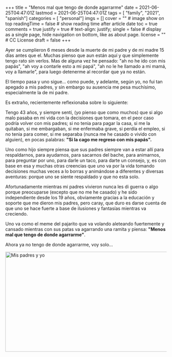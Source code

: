 +++
title = "Menos mal que tengo de donde agarrarme"
date = 2021-06-25T04:47:01Z
lastmod = 2021-06-25T04:47:01Z
tags = [ "family", "2021", "spanish"]
categories = [ "personal"]
imgs = []
cover = ""  # image show on top
readingTime = false  # show reading time after article date
toc = true
comments = true
justify = true  # text-align: justify;
single = false  # display as a single page, hide navigation on bottom, like as about page.
license = ""  # CC License
draft = false
+++

Ayer se cumplieron 6 meses desde la muerte de mi padre y de mi madre 15 días antes que el. Muchas pienso que aun están aquí y que simplemente tengo rato sin verlos. Mas de alguna vez he pensado: "ah no he ido con mis papás", "ah voy a contarle esto a mi papá", "ah no le he llamado a mi mamá, voy a llamarle", para luego detenerme al recordar que ya no están. 

El tiempo pasa y uno sigue... como puede, y adelante, según yo, no fui tan apegado a mis padres, y sin embargo su ausencia me pesa muchísimo, especialmente la de mi padre.

Es extraño, recientemente reflexionaba sobre lo siguiente:

Tengo 43 años, y siempre sentí, (yo pienso que como muchos) que si algo malo pasaba en mi vida con la decisiones que tomara, en el peor caso podría volver con mis padres; si no tenia para pagar la casa, si me la quitaban, si me embargaban, si me enfermaba grave, si perdía el empleo, si no tenia para comer, si me separaba (nunca me he casado o vivido con alguien), en pocas palabras: **"Si la cago me regreso con mis papás".**

Uno como hijo siempre piensa que sus padres siempre van a estar allí para respaldarnos, para ayudarnos, para sacarnos del bache, para animarnos, para preguntar por uno, para darle un taco, para darte un consejo, y, es con base en esa y muchas otras creencias que uno va por la vida tomando decisiones muchas veces a lo borras y animándose a diferentes y diversas aventuras: porque uno se siente respaldado y que no esta solo.

Afortunadamente mientras mi padres vivieron nunca les di guerra o algo porque preocuparse (excepto que no me he casado) y he sido independiente desde los 19 años, obviamente gracias a la educación y soporte que me dieron mis padres, pero caray, que duro es darse cuenta de que uno se hace fuerte a base de ilusiones y fantasías mientras va creciendo.

Uno va como el meme del pajarito que va volando aleteando fuertemente y cansado mientras con sus patas va agarrando una ramita y piensa: **"Menos mal que tengo de donde agarrarme"**.

Ahora ya no tengo de donde agarrarme, voy solo...


<img src="https://live.staticflickr.com/65535/51274236145_09f8a6e5d5_z.jpg" width="640" height="312" alt="Mis padres y yo">